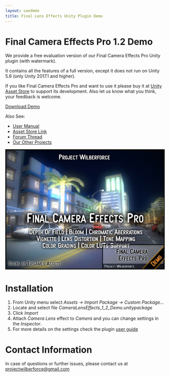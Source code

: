 ```yaml
---
layout: vaodemo
title: Final Lens Effects Unity Plugin Demo
---
```


#  Final Camera Effects Pro 1.2 Demo

We provide a free evaluation version of our  Final Camera Effects Pro Unity plugin (with watermark).

It contains all the features of a full version, except it does not run on Unity 5.6 (only Unity 2017.1 and higher). 

If you like  Final Camera Effects Pro and want to use it please buy it at [Unity Asset Store](http://u3d.as/Sgg) to support its development. Also let us know what you think, your feedback is welcome.

<a href="https://projectwilberforce.github.io/cameralens/demo/CameraLensEffects_1_2_Demo.unitypackage" class="downloadbtn">Download Demo</a>
   
Also See:

 - [User Manual](https://projectwilberforce.github.io/cameralens/manual)
 - [Asset Store Link](http://u3d.as/Sgg)
 - [Forum Thread](https://forum.unity.com/threads/final-lens-effects-image-effect.530606/)
 - [Our Other Projects](https://www.assetstore.unity3d.com/en/#!/search/page=1/sortby=popularity/query=publisher:22764)

![](camera_lens_1_2_demo.jpg)

# Installation

1. From Unity menu select *Assets -> Import Package -> Custom Package...*
2. Locate and select file *CameraLensEffects_1_2_Demo.unitypackage*  
3. Click *Import*   
5. Attach *Camera Lens* effect to *Camera* and you can change settings in the *Inspector*.
6. For more details on the settings check the plugin [user guide](/cameralens/manual)

# Contact Information
In case of questions or further issues, please contact us at <projectwilberforce@gmail.com>

